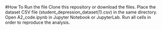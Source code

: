 #How To Run the file 
Clone this repository or download the files.
Place the dataset CSV file (student_depression_dataset(1).csv) in the same directory.
Open A2_code.ipynb in Jupyter Notebook or JupyterLab.
Run all cells in order to reproduce the analysis.
